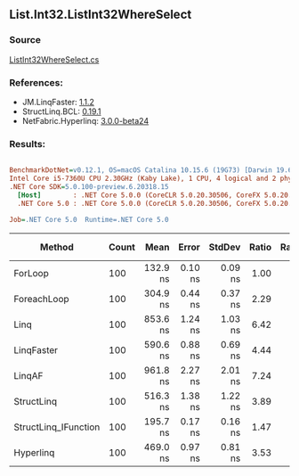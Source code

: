 ﻿## List.Int32.ListInt32WhereSelect

### Source
[ListInt32WhereSelect.cs](../LinqBenchmarks/List/Int32/ListInt32WhereSelect.cs)

### References:
- JM.LinqFaster: [1.1.2](https://www.nuget.org/packages/JM.LinqFaster/1.1.2)
- StructLinq.BCL: [0.19.1](https://www.nuget.org/packages/StructLinq.BCL/0.19.1)
- NetFabric.Hyperlinq: [3.0.0-beta24](https://www.nuget.org/packages/NetFabric.Hyperlinq/3.0.0-beta24)

### Results:
``` ini

BenchmarkDotNet=v0.12.1, OS=macOS Catalina 10.15.6 (19G73) [Darwin 19.6.0]
Intel Core i5-7360U CPU 2.30GHz (Kaby Lake), 1 CPU, 4 logical and 2 physical cores
.NET Core SDK=5.0.100-preview.6.20318.15
  [Host]        : .NET Core 5.0.0 (CoreCLR 5.0.20.30506, CoreFX 5.0.20.30506), X64 RyuJIT
  .NET Core 5.0 : .NET Core 5.0.0 (CoreCLR 5.0.20.30506, CoreFX 5.0.20.30506), X64 RyuJIT

Job=.NET Core 5.0  Runtime=.NET Core 5.0  

```
|               Method | Count |     Mean |   Error |  StdDev | Ratio | RatioSD |  Gen 0 | Gen 1 | Gen 2 | Allocated |
|--------------------- |------ |---------:|--------:|--------:|------:|--------:|-------:|------:|------:|----------:|
|              ForLoop |   100 | 132.9 ns | 0.10 ns | 0.09 ns |  1.00 |    0.00 |      - |     - |     - |         - |
|          ForeachLoop |   100 | 304.9 ns | 0.44 ns | 0.37 ns |  2.29 |    0.00 |      - |     - |     - |         - |
|                 Linq |   100 | 853.6 ns | 1.24 ns | 1.03 ns |  6.42 |    0.01 | 0.0725 |     - |     - |     152 B |
|           LinqFaster |   100 | 590.6 ns | 0.88 ns | 0.69 ns |  4.44 |    0.00 | 0.3090 |     - |     - |     648 B |
|               LinqAF |   100 | 961.8 ns | 2.27 ns | 2.01 ns |  7.24 |    0.02 |      - |     - |     - |         - |
|           StructLinq |   100 | 516.3 ns | 1.38 ns | 1.22 ns |  3.89 |    0.01 |      - |     - |     - |         - |
| StructLinq_IFunction |   100 | 195.7 ns | 0.17 ns | 0.16 ns |  1.47 |    0.00 |      - |     - |     - |         - |
|            Hyperlinq |   100 | 469.0 ns | 0.97 ns | 0.81 ns |  3.53 |    0.01 |      - |     - |     - |         - |
